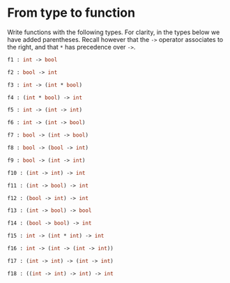 # From type to function

Write functions with the following types. For clarity, in the types below we have added parentheses. Recall however that the `->` operator associates to the right, and that `*` has precedence over `->`.

```ocaml
f1 : int -> bool
```

```ocaml
f2 : bool -> int
```

```ocaml
f3 : int -> (int * bool)
```

```ocaml
f4 : (int * bool) -> int
```

```ocaml
f5 : int -> (int -> int)
```

```ocaml
f6 : int -> (int -> bool)
```

```ocaml
f7 : bool -> (int -> bool)
```

```ocaml
f8 : bool -> (bool -> int)
```

```ocaml
f9 : bool -> (int -> int)
```

```ocaml
f10 : (int -> int) -> int
```

```ocaml
f11 : (int -> bool) -> int
```

```ocaml
f12 : (bool -> int) -> int
```

```ocaml
f13 : (int -> bool) -> bool
```

```ocaml
f14 : (bool -> bool) -> int
```

```ocaml
f15 : int -> (int * int) -> int
```

```ocaml
f16 : int -> (int -> (int -> int))
```

```ocaml
f17 : (int -> int) -> (int -> int)
```

```ocaml
f18 : ((int -> int) -> int) -> int
```

